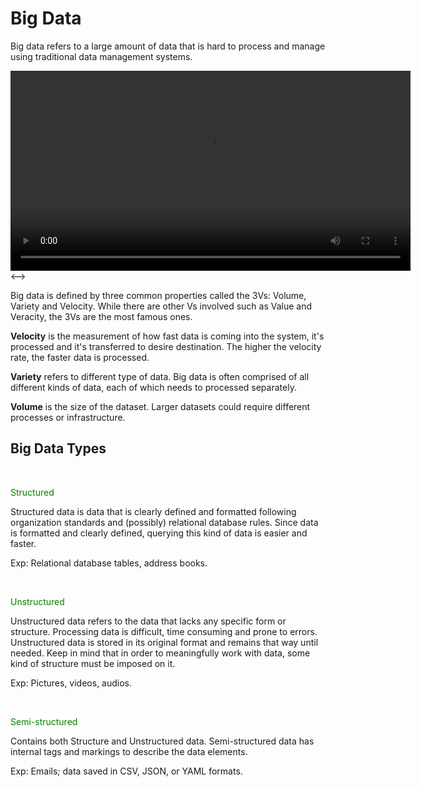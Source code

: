 # Big Data
Big data refers to a large amount of data that is hard to process and manage using traditional data management systems.  

<!-->
<div class="center">
     <video width="640"  controls="controls">
        <source src="https://user-images.githubusercontent.com/26202818/158868066-e832976c-0924-4736-b057-45023349a369.mp4" controls="controls" muted="muted" class="d-block rounded-bottom-2 border-top width-fit" style="max-height:640px;">
        Your browser does not support the HTML5 Video element.
    </video>
</div>
<-->

Big data is defined by three common properties called the 3Vs: Volume, Variety and Velocity. While there are other Vs involved such as Value and Veracity, the 3Vs are the most famous ones. 

__Velocity__ is the measurement of how fast data is coming into the system, it's processed and it's transferred to desire destination. The higher the velocity rate, the faster data is processed.

__Variety__ refers to different type of data. Big data is often comprised of all different kinds of data, each of which needs to processed separately.

__Volume__ is the size of the dataset. Larger datasets could require different processes or infrastructure.

## Big Data Types

</br>
<p style='color:green'>Structured </p>
Structured data is data that is clearly defined and formatted following organization standards and (possibly) relational database rules. Since data is formatted and clearly defined, querying this kind of data is easier and faster. 

Exp: Relational database tables, address books.

</br>
<p style='color:green'>Unstructured </p>
Unstructured data refers to the data that lacks any specific form or structure. Processing data is difficult, time consuming and prone to errors.  Unstructured data is stored in its original format and remains that way until needed.  
Keep in mind that in order to meaningfully work with data, some kind of structure must be imposed on it.

Exp: Pictures, videos, audios. 

</br>
<p style='color:green'>Semi-structured </p>
Contains both Structure and Unstructured data. Semi-structured data has internal tags and markings to describe the data elements. 

Exp: Emails; data saved in CSV, JSON, or YAML formats.


